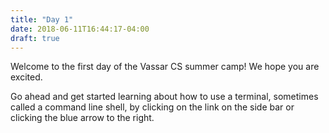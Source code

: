 ```yaml
---
title: "Day 1"
date: 2018-06-11T16:44:17-04:00
draft: true
---
```


Welcome to the first day of the Vassar CS summer camp!
We hope you are excited.

Go ahead and get started learning about how to use a terminal, sometimes called a command line shell, by clicking on the link on the side bar or clicking the blue arrow to the right.
